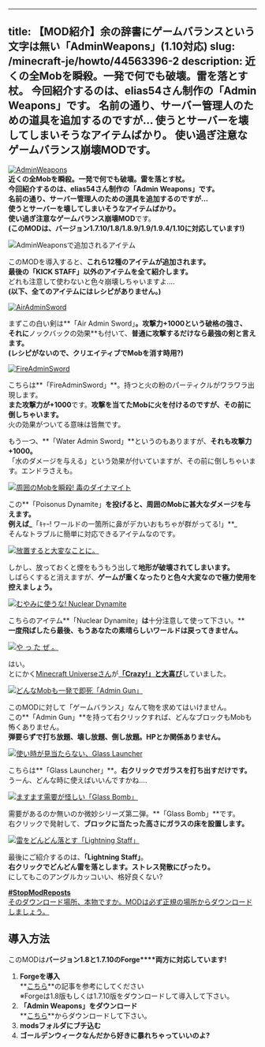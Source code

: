 
---
title: 【MOD紹介】余の辞書にゲームバランスという文字は無い「AdminWeapons」(1.10対応)
slug: /minecraft-je/howto/44563396-2
description: 近くの全Mobを瞬殺。一発で何でも破壊。雷を落とす杖。
 今回紹介するのは、elias54さん制作の「Admin Weapons」です。
 名前の通り、サーバー管理人のための道具を追加するのですが…
 使うとサーバーを壊してしまいそうなアイテムばかり。
 使い過ぎ注意なゲームバランス崩壊MODです。
---

[![AdminWeapons](https://cdn-ak.f.st-hatena.com/images/fotolife/s/sasigume/20210208/20210208132814.png)](#2/d/2d02d9ff.png "AdminWeapons")  
**近くの全Mobを瞬殺。一発で何でも破壊。****雷を落とす杖。**   
今回紹介するのは、elias54さん制作の**「Admin Weapons」**です。  
名前の通り、**サーバー管理人のための道具を追加**するのですが…  
**使うとサーバーを壊してしまいそうなアイテムばかり。**  
使い過ぎ注意な**ゲームバランス崩壊MOD**です。  
**(このMODは、バージョン1.7.10/1.8/1.8.9/1.9/1.9.4/1.10に対応しています!)**

![AdminWeaponsで追加されるアイテム](https://cdn-ak.f.st-hatena.com/images/fotolife/s/sasigume/20210208/20210208152044.jpg)

このMODを導入すると、**これら12種のアイテムが追加されます。**  
**最後の「KICK STAFF」以外のアイテムを全て紹介します。**  
どれも注意して使わないと色々崩壊しちゃいますよ….  
**(以下、全てのアイテムにはレシピがありません。)**

[![AirAdminSword](https://cdn-ak.f.st-hatena.com/images/fotolife/s/sasigume/20210208/20210208175214.png)](#f/0/f0760b77.png "AirAdminSword")

まずこの白い剣は**「Air Admin Sword」**。**攻撃力+1000という破格の強さ**、  
それに**ノックバックの効果**も付いて、**普通に攻撃するだけなら最強の剣と言えます。**  
**(レシピがないので、クリエイティブでMobを消す時用?)**

[![FireAdminSword](https://cdn-ak.f.st-hatena.com/images/fotolife/s/sasigume/20210208/20210208135701.png)](#4/c/4c63a183.png "FireAdminSword")

こちらは**「FireAdminSword」**。持つと火の粉のパーティクルがワラワラ出現します。  
**また攻撃力が+1000**です。**攻撃を当てたMobに火を付けるのですが、その前に倒しちゃいます。**  
火の効果がついてる意味は皆無です。

もう一つ、**「Water Admin Sword」**というのもありますが、**それも攻撃力+1000。**  
「水のダメージを与える」という効果が付いていますが、その前に倒しちゃいます。エンドラさえも。

[![周囲のMobを瞬殺! 毒のダイナマイト](https://cdn-ak.f.st-hatena.com/images/fotolife/s/sasigume/20210208/20210208160413.png)](#c/4/c46fb447.png "周囲のMobを瞬殺! 毒のダイナマイト")

この**「Poisonus Dynamite」**を投げると、**周囲のMobに甚大なダメージを与えます。**  
例えば_**「ｷｬｰ! ワールドの一箇所に鼻がデカいおもちゃが群がってる!」**_  
そんなトラブルに簡単に対応できるアイテムなのです。

[![放置すると大変なことに。](https://cdn-ak.f.st-hatena.com/images/fotolife/s/sasigume/20210208/20210208132523.png)](#2/9/29b4f965.png "放置すると大変なことに。")

しかし、放っておくと煙をもうもう出して**地形が破壊されてしまいます。**  
しばらくすると消えますが、**ゲームが重くなったりと色々大変なので極力使用を控えましょう。**

[![むやみに使うな! Nuclear Dynamite](https://cdn-ak.f.st-hatena.com/images/fotolife/s/sasigume/20210208/20210208150237.png)](#8/7/87dd40c0.png "むやみに使うな! Nuclear Dynamite")

こちらのアイテム**「Nuclear Dynamite」**は**十分注意して使って下さい。**  
**一度飛ばしたら最後、**もうあなたの素晴らしいワールドは戻ってきません。****

[![や っ た ぜ 。](https://cdn-ak.f.st-hatena.com/images/fotolife/s/sasigume/20210208/20210208144054.png)](#7/4/745c2f22.png "や っ た ぜ 。")

はい。  
とにかく[Minecraft Universeさん](http://www.youtube.com/user/MinecraftUniverse)が[**「Crazy!」と大喜び**](http://youtu.be/Fyk9newzha4?t=3m58s "This is Craaaayzyyy!")していました。

[![どんなMobも一発で即死「Admin Gun」](https://cdn-ak.f.st-hatena.com/images/fotolife/s/sasigume/20210208/20210208130044.png)](#1/0/10847f96.png "どんなMobも一発で即死「Admin Gun」")

このMODに対して「ゲームバランス」なんて物を求めてはいけません。  
この**「Admin Gun」**を持って右クリックすれば、どんなブロックもMobも怖くありません。  
**弾要らずで打ち放題、壊し放題、倒し放題。HPとか関係ありません。**

[![使い時が見当たらない、Glass Launcher](https://cdn-ak.f.st-hatena.com/images/fotolife/s/sasigume/20210208/20210208132259.png)](#2/7/270ae352.png "使い時が見当たらない、Glass Launcher")

こちらは**「Glass Launcher」**。**右クリックでガラスを打ち出すだけです。**  
うーん、どんな時に使えばいいんですかね….

[![ますます需要が怪しい「Glass Bomb」](https://cdn-ak.f.st-hatena.com/images/fotolife/s/sasigume/20210208/20210208160504.png)](#c/5/c53e6631.png "ますます需要が怪しい「Glass Bomb」")

需要があるのか無いのか微妙シリーズ第二弾。**「Glass Bomb」**です。  
右クリックで発射して、**ブロックに当たった高さにガラスの床を設置します。**

[![雷をどんどん落とす「Lightning Staff」](https://cdn-ak.f.st-hatena.com/images/fotolife/s/sasigume/20210208/20210208154019.png)](#a/d/ad729f3e.png "雷をどんどん落とす「Lightning Staff」")

最後にご紹介するのは、**「Lightning Staff」**。  
**右クリックでどんどん雷を落とします。ストレス発散にぴったり。**  
にしてもこのアングルカッコいい、格好良くない?

[**#StopModReposts**  
そのダウンロード場所、本物ですか。MODは必ず正規の場所からダウンロードしましょう。](https://www.napoan.com/stop-mod-reposts/)

## 導入方法

このMODは**バージョン1.8と1.7.10のForge****両方に対応しています!**

1.  **Forgeを導入**  
    **[こちら](/new-way-to-install-mod/#forge-inst)**の記事を参考にしてください  
    ※Forgeは1.8版もしくは1.7.10版をダウンロードして導入して下さい。
2.  **「Admin Weapons」をダウンロード**  
    **[こちら](http://www.minecraftforum.net/forums/mapping-and-modding/minecraft-mods/2232900-admin-weapons-weapons-for-server-operator "「Item Transform Helper」のダウンロード")**からダウンロードして下さい。
3.  **modsフォルダにブチ込む** 
4.  **ゴールデンウィークなんだから好きに暴れちゃっていいのよ?**
